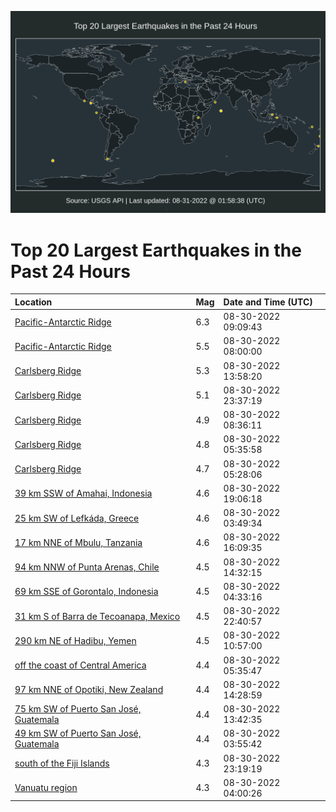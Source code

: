 ![Map](./map.png)

# Top 20 Largest Earthquakes in the Past 24 Hours

| Location | Mag | Date and Time (UTC) |
|:---|:---|:---|
| [Pacific-Antarctic Ridge](https://earthquake.usgs.gov/earthquakes/eventpage/us7000i3mp) | 6.3 | 08-30-2022 09:09:43 |
| [Pacific-Antarctic Ridge](https://earthquake.usgs.gov/earthquakes/eventpage/us7000i3mn) | 5.5 | 08-30-2022 08:00:00 |
| [Carlsberg Ridge](https://earthquake.usgs.gov/earthquakes/eventpage/us7000i3nv) | 5.3 | 08-30-2022 13:58:20 |
| [Carlsberg Ridge](https://earthquake.usgs.gov/earthquakes/eventpage/us7000i3v0) | 5.1 | 08-30-2022 23:37:19 |
| [Carlsberg Ridge](https://earthquake.usgs.gov/earthquakes/eventpage/us7000i3mi) | 4.9 | 08-30-2022 08:36:11 |
| [Carlsberg Ridge](https://earthquake.usgs.gov/earthquakes/eventpage/us7000i3lq) | 4.8 | 08-30-2022 05:35:58 |
| [Carlsberg Ridge](https://earthquake.usgs.gov/earthquakes/eventpage/us7000i3ll) | 4.7 | 08-30-2022 05:28:06 |
| [39 km SSW of Amahai, Indonesia](https://earthquake.usgs.gov/earthquakes/eventpage/us7000i3ry) | 4.6 | 08-30-2022 19:06:18 |
| [25 km SW of Lefkáda, Greece](https://earthquake.usgs.gov/earthquakes/eventpage/us7000i3l9) | 4.6 | 08-30-2022 03:49:34 |
| [17 km NNE of Mbulu, Tanzania](https://earthquake.usgs.gov/earthquakes/eventpage/us7000i3ql) | 4.6 | 08-30-2022 16:09:35 |
| [94 km NNW of Punta Arenas, Chile](https://earthquake.usgs.gov/earthquakes/eventpage/us7000i3p2) | 4.5 | 08-30-2022 14:32:15 |
| [69 km SSE of Gorontalo, Indonesia](https://earthquake.usgs.gov/earthquakes/eventpage/us7000i3lf) | 4.5 | 08-30-2022 04:33:16 |
| [31 km S of Barra de Tecoanapa, Mexico](https://earthquake.usgs.gov/earthquakes/eventpage/us7000i3ul) | 4.5 | 08-30-2022 22:40:57 |
| [290 km NE of Hadibu, Yemen](https://earthquake.usgs.gov/earthquakes/eventpage/us7000i3n5) | 4.5 | 08-30-2022 10:57:00 |
| [off the coast of Central America](https://earthquake.usgs.gov/earthquakes/eventpage/us7000i3lp) | 4.4 | 08-30-2022 05:35:47 |
| [97 km NNE of Opotiki, New Zealand](https://earthquake.usgs.gov/earthquakes/eventpage/us7000i3p0) | 4.4 | 08-30-2022 14:28:59 |
| [75 km SW of Puerto San José, Guatemala](https://earthquake.usgs.gov/earthquakes/eventpage/us7000i3nn) | 4.4 | 08-30-2022 13:42:35 |
| [49 km SW of Puerto San José, Guatemala](https://earthquake.usgs.gov/earthquakes/eventpage/us7000i3lb) | 4.4 | 08-30-2022 03:55:42 |
| [south of the Fiji Islands](https://earthquake.usgs.gov/earthquakes/eventpage/us7000i3uu) | 4.3 | 08-30-2022 23:19:19 |
| [Vanuatu region](https://earthquake.usgs.gov/earthquakes/eventpage/us7000i3ld) | 4.3 | 08-30-2022 04:00:26 |
